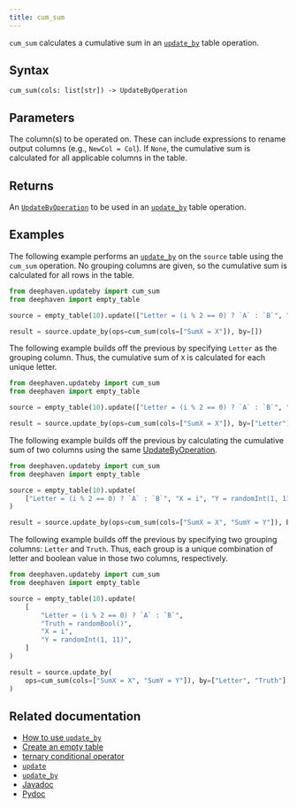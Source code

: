 ```yaml
---
title: cum_sum
---
```


`cum_sum` calculates a cumulative sum in an [`update_by`](./updateBy.md) table operation.

## Syntax

```
cum_sum(cols: list[str]) -> UpdateByOperation
```

## Parameters

<ParamTable>
<Param name="cols" type="list[str]">

The column(s) to be operated on. These can include expressions to rename output columns (e.g., `NewCol = Col`). If `None`, the cumulative sum is calculated for all applicable columns in the table.

</Param>
</ParamTable>

## Returns

An [`UpdateByOperation`](./updateBy.md#parameters) to be used in an [`update_by`](./updateBy.md) table operation.

## Examples

The following example performs an [`update_by`](./updateBy.md) on the `source` table using the `cum_sum` operation. No grouping columns are given, so the cumulative sum is calculated for all rows in the table.

```python order=result,source
from deephaven.updateby import cum_sum
from deephaven import empty_table

source = empty_table(10).update(["Letter = (i % 2 == 0) ? `A` : `B`", "X = i"])

result = source.update_by(ops=cum_sum(cols=["SumX = X"]), by=[])
```

The following example builds off the previous by specifying `Letter` as the grouping column. Thus, the cumulative sum of `X` is calculated for each unique letter.

```python order=result,source
from deephaven.updateby import cum_sum
from deephaven import empty_table

source = empty_table(10).update(["Letter = (i % 2 == 0) ? `A` : `B`", "X = i"])

result = source.update_by(ops=cum_sum(cols=["SumX = X"]), by=["Letter"])
```

The following example builds off the previous by calculating the cumulative sum of two columns using the same [UpdateByOperation](./updateBy.md#parameters).

```python order=result,source
from deephaven.updateby import cum_sum
from deephaven import empty_table

source = empty_table(10).update(
    ["Letter = (i % 2 == 0) ? `A` : `B`", "X = i", "Y = randomInt(1, 11)"]
)

result = source.update_by(ops=cum_sum(cols=["SumX = X", "SumY = Y"]), by=["Letter"])
```

The following example builds off the previous by specifying two grouping columns: `Letter` and `Truth`. Thus, each group is a unique combination of letter and boolean value in those two columns, respectively.

```python order=result,source
from deephaven.updateby import cum_sum
from deephaven import empty_table

source = empty_table(10).update(
    [
        "Letter = (i % 2 == 0) ? `A` : `B`",
        "Truth = randomBool()",
        "X = i",
        "Y = randomInt(1, 11)",
    ]
)

result = source.update_by(
    ops=cum_sum(cols=["SumX = X", "SumY = Y"]), by=["Letter", "Truth"]
)
```

## Related documentation

- [How to use `update_by`](../../../how-to-guides/use-update-by.md)
- [Create an empty table](../../../how-to-guides/new-and-empty-table.md#empty_table)
- [ternary conditional operator](../../../how-to-guides/ternary-if-how-to.md)
- [`update`](../select/update.md)
- [`update_by`](./updateBy.md)
- [Javadoc](https://deephaven.io/core/javadoc/io/deephaven/api/updateby/UpdateByOperation.html#CumSum(java.lang.String...))
- [Pydoc](/core/pydoc/code/deephaven.updateby.html#deephaven.updateby.cum_sum)

